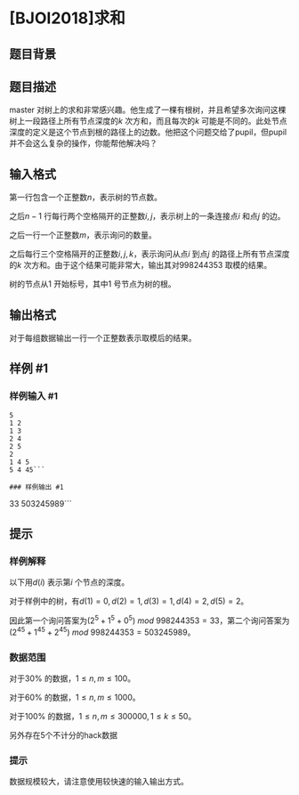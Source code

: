 # [BJOI2018]求和

## 题目背景



## 题目描述

master 对树上的求和非常感兴趣。他生成了一棵有根树，并且希望多次询问这棵树上一段路径上所有节点深度的$k$ 次方和，而且每次的$k$ 可能是不同的。此处节点深度的定义是这个节点到根的路径上的边数。他把这个问题交给了pupil，但pupil 并不会这么复杂的操作，你能帮他解决吗？

## 输入格式

第一行包含一个正整数$n$，表示树的节点数。

之后$n-1$ 行每行两个空格隔开的正整数$i, j$，表示树上的一条连接点$i$ 和点$j$ 的边。

之后一行一个正整数$m$，表示询问的数量。

之后每行三个空格隔开的正整数$i, j, k$，表示询问从点$i$ 到点$j$ 的路径上所有节点深度的$k$ 次方和。由于这个结果可能非常大，输出其对$998244353$ 取模的结果。

树的节点从$1$ 开始标号，其中$1$ 号节点为树的根。

## 输出格式

对于每组数据输出一行一个正整数表示取模后的结果。

## 样例 #1

### 样例输入 #1
```
5
1 2
1 3
2 4
2 5
2
1 4 5
5 4 45```

### 样例输出 #1

```
33
503245989```

## 提示

### 样例解释

以下用$d (i)$ 表示第$i$ 个节点的深度。

对于样例中的树，有$d (1) = 0, d (2) = 1, d (3) = 1, d (4) = 2, d (5) = 2$。

因此第一个询问答案为$(2^5 + 1^5 + 0^5)\ mod\ 998244353 = 33$，第二个询问答案为$(2^{45} + 1^{45} + 2^{45})\ mod\ 998244353 = 503245989$。

### 数据范围

对于$30\%$ 的数据，$1 \leq n,m \leq 100$。

对于$60\%$ 的数据，$1 \leq n,m \leq 1000$。

对于$100\%$ 的数据，$1 \leq n,m \leq 300000, 1 \leq k \leq 50$。

另外存在5个不计分的hack数据

### 提示

数据规模较大，请注意使用较快速的输入输出方式。
